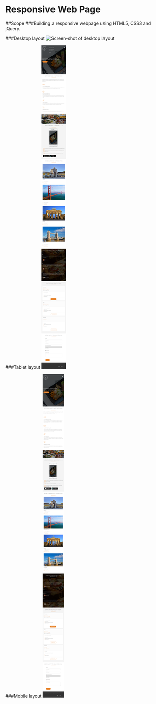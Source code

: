 # Responsive Web Page

##Scope
###Building a responsive webpage using HTML5, CSS3 and jQuery.


###Desktop layout
![Screen-shot of desktop layout](/screen-shots/desktop-screen-shot.png)

###Tablet layout
![Screen-shot of tablet layout](/screen-shots/tablet-screen-shot.png)

###Mobile layout
![Screen-shot of mobile layout](/screen-shots/mobile-screen-shot.png)
